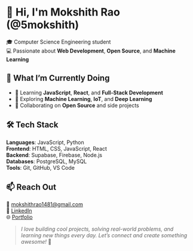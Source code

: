 # 👋 Hi, I'm Mokshith Rao (@5mokshith)

🎓 Computer Science Engineering student  
💻 Passionate about **Web Development**, **Open Source**, and **Machine Learning**

## 🚀 What I’m Currently Doing

- 🌱 Learning **JavaScript**, **React**, and **Full-Stack Development**  
- 🤖 Exploring **Machine Learning**, **IoT**, and **Deep Learning**  
- 🤝 Collaborating on **Open Source** and side projects  

## 🛠 Tech Stack

**Languages**: JavaScript, Python  
**Frontend**: HTML, CSS, JavaScript, React  
**Backend**: Supabase, Firebase, Node.js  
**Databases**: PostgreSQL, MySQL  
**Tools**: Git, GitHub, VS Code

## 📫 Reach Out

📧 [mokshithrao1481@gmail.com](mailto:mokshithrao1481@gmail.com)  
🔗 [LinkedIn](https://www.linkedin.com/in/mokshith-rao-50a385290)  
🌐 [Portfolio](https://mokshith.vercel.app)

> *I love building cool projects, solving real-world problems, and learning new things every day. Let’s connect and create something awesome!* 🚀
